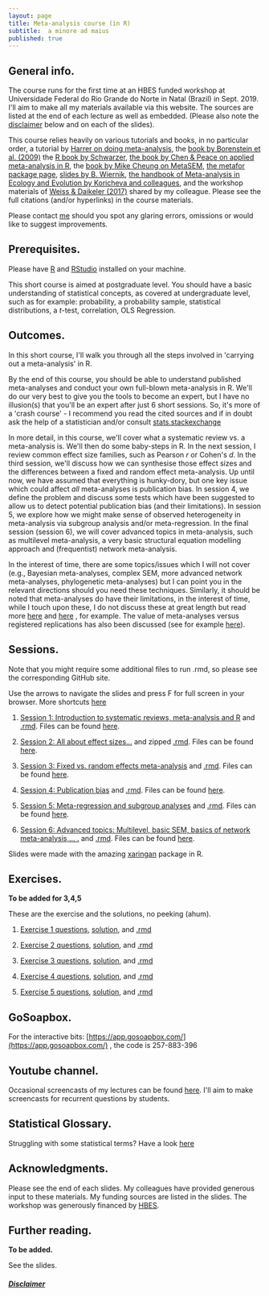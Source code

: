 ```yaml
---
layout: page
title: Meta-analysis course (in R)
subtitle:  a minore ad maius
published: true
---
```


## General info.

The course runs for the first time at an HBES funded workshop at Universidade Federal do Rio Grande do Norte in Natal (Brazil) in Sept. 2019. I'll aim to make all my materials available via this website. The sources are listed at the end of each lecture as well as embedded. (Please also note the [disclaimer](/disclaimer) below and on each of the slides). 

This course relies heavily on various tutorials and books, in no particular order, a tutorial by [Harrer on doing meta-analysis](https://bookdown.org/MathiasHarrer/Doing_Meta_Analysis_in_R/), the [book by Borenstein et al. (2009)](https://onlinelibrary.wiley.com/doi/book/10.1002/9780470743386) the [R book by Schwarzer](https://www.springer.com/gp/book/9783319214153), [the book by Chen & Peace on applied meta-analysis in R](https://www.crcpress.com/Applied-Meta-Analysis-with-R/Chen-Peace/p/book/9781466505995), the [book by Mike Cheung on MetaSEM](https://onlinelibrary.wiley.com/doi/book/10.1002/9781118957813), [the metafor package page](metafor-project.org/doku.php), [slides by B. Wiernik](https://wiernik.org/wp-content/uploads/2015/04/Wiernik-2015-Meta-analysis-Workshop.pdf), [the handbook of Meta-analysis in Ecology and Evolution by Koricheva and colleagues](https://press.princeton.edu/titles/10045.html), and the workshop materials of [Weiss & Daikeler (2017)](https://www.gesis.org/en/services/events/gesis-training/training-archiv/summer-school/2017/week-3/c9-meta-analysis-in-survey-methodology) shared by my colleague. Please see the full citations (and/or hyperlinks) in the course materials.

Please contact [me](mailto:t.v.pollet1981@gmail.com) should you spot any glaring errors, omissions or would like to suggest improvements.  

## Prerequisites.

Please have [R](https://cran.r-project.org/) and [RStudio](https://www.rstudio.com/products/rstudio/download/) installed on your machine.

This short course is aimed at postgraduate level. You should have a basic understanding of statistical concepts, as covered at undergraduate level, such as for example: probability, a probability sample, statistical distributions, a _t_-test, correlation, OLS Regression.	

## Outcomes.

In this short course, I'll walk you through all the steps involved in 'carrying out a meta-analysis' in R. 

By the end of this course, you should be able to understand published meta-analyses and conduct your own full-blown meta-analysis in R. We'll do our very best to give you the tools to become an expert, but I have no illusion(s) that you'll be an expert after just 6 short sessions. So, it's more of a 'crash course' - I recommend you read the cited sources and if in doubt ask the help of a statistician and/or consult [stats.stackexchange](https://stats.stackexchange.com/)

In more detail, in this course, we'll cover what a systematic review vs. a meta-analysis is. We'll then do some baby-steps in R. In the next session, I review common effect size families, such as Pearson _r_ or Cohen's _d_. In the third session, we'll discuss how we can synthesise those effect sizes and the differences between a fixed and random effect meta-analysis. Up until now, we have assumed that everything is hunky-dory, but one key issue which could affect _all_ meta-analyses is publication bias. In session 4, we define the problem and discuss some tests which have been suggested to allow us to detect potential publication bias (and their limitations). In session 5, we explore how we might make sense of observed heterogeneity in meta-analysis via subgroup analysis and/or meta-regression. In the final session (session 6), we will cover advanced topics in meta-analysis, such as multilevel meta-analysis, a very basic structural equation modelling approach and (frequentist) network meta-analysis.

In the interest of time, there are some topics/issues which I will not cover (e.g., Bayesian meta-analyses, complex SEM, more advanced network meta-analyses, phylogenetic meta-analyses) but I can point you in the relevant directions should you need these techniques. Similarly, it should be noted that meta-analyses do have their limitations, in the interest of time, while I touch upon these, I do not discuss these at great length but read more [here](https://www.ncbi.nlm.nih.gov/pmc/articles/PMC1060723/pdf/jepicomh00215-0003.pdf) and [here](http://sci-hub.tw/https://www.sciencedirect.com/science/article/pii/S019724569700024X) , for example. The value of meta-analyses versus registered replications has also been discussed (see for example [here](https://www.frontiersin.org/articles/10.3389/fpsyg.2015.01365/full)).

## Sessions.

Note that you might require some additional files to run .rmd, so please see the corresponding GitHub site.

Use the arrows to navigate the slides and press F for full screen in your browser. More shortcuts [here](https://github.com/hakimel/reveal.js/wiki/Keyboard-Shortcuts?)

1. [Session 1: Introduction to systematic reviews, meta-analysis and R](https://tvpollet.github.io/Meta-analysis_1/Meta-analysis_1.html#1) and [.rmd](https://github.com/tvpollet/Meta-analysis_1/blob/master/Meta-analysis_1.Rmd). Files can be found [here](https://github.com/tvpollet/Meta-analysis_1/).

2. [Session 2: All about effect sizes...](https://tvpollet.github.io/Meta-analysis_2/Meta-analysis_2.html#1) and zipped [.rmd](https://github.com/tvpollet/Meta-analysis_2/blob/master/Meta-analysis_2.rmd.zip). Files can be found [here](https://github.com/tvpollet/Meta-analysis_2/).

3. [Session 3: Fixed vs. random effects meta-analysis](https://tvpollet.github.io/Meta-analysis_3/Meta-analysis_3.html#1) and [.rmd](https://github.com/tvpollet/Meta-analysis_3/blob/master/Meta-analysis_3.Rmd). Files can be found [here](https://github.com/tvpollet/Meta-analysis_3/).

4. [Session 4: Publication bias](https://tvpollet.github.io/Meta-analysis_4/Meta-analysis_4.html#1) and [.rmd](https://github.com/tvpollet/Meta-analysis_4/blob/master/Meta-analysis_4.Rmd). Files can be found [here](https://github.com/tvpollet/Meta-analysis_4/).

5. [Session 5: Meta-regression and subgroup analyses](https://tvpollet.github.io/Meta-analysis_5/Meta-analysis_5.html#1) and [.rmd](https://github.com/tvpollet/Meta-analysis_5/blob/master/Meta-analysis_5.Rmd). Files can be found [here](https://github.com/tvpollet/Meta-analysis_5/).

6. [Session 6: Advanced topics: Multilevel, basic SEM, basics of network meta-analysis,... .](https://tvpollet.github.io/Meta-analysis_6/Meta-analysis_6.html#1) and [.rmd](https://github.com/tvpollet/Meta-analysis_6/blob/master/Meta-analysis_6.Rmd). Files can be found [here](https://github.com/tvpollet/Meta-analysis_6/).

Slides were made with the amazing [xaringan](https://github.com/yihui/xaringan) package in R.


## Exercises.

**To be added for 3,4,5** 

These are the exercise and the solutions, no peeking (ahum).

1. [Exercise 1 questions](https://tvpollet.github.io/Meta-analysis_1/Exercise_1_questions.html), [solution](https://tvpollet.github.io/Meta-analysis_1/Exercise_1.html), and [.rmd](https://github.com/tvpollet/Meta-analysis_1/blob/master/Exercise_1.rmd)

2. [Exercise 2 questions](https://tvpollet.github.io/Meta-analysis_2/Exercise_2_questions.html), [solution](https://tvpollet.github.io/Meta-analysis_2/Exercise_2.html), and [.rmd](https://github.com/tvpollet/Meta-analysis_2/blob/master/Exercise_2.rmd)

3. [Exercise 3 questions](), [solution](), and [.rmd]()

4. [Exercise 4 questions](), [solution](), and [.rmd]()

5. [Exercise 5 questions](), [solution](), and [.rmd]()

## GoSoapbox.

For the interactive bits: [https://app.gosoapbox.com/](https://app.gosoapbox.com/) , the code is 257-883-396

## Youtube channel.
Occasional screencasts of my lectures can be found [here](https://www.youtube.com/channel/UCWXTuZsVGQzQTUJPkEjo0YQ/featured?view_as=subscriber).  I'll aim to make screencasts for recurrent questions by students.

## Statistical Glossary.

Struggling with some statistical terms? Have a look [here](https://tvpollet.github.io/PY_0782/glossary_stats.html)

## Acknowledgments.

Please see the end of each slides. My colleagues have provided generous input to these materials. My funding sources are listed in the slides. The workshop was generously financed by [HBES](www.hbes.com).

## Further reading.

**To be added.** 

See the slides.


##### [Disclaimer](https://tvpollet.github.io/disclaimer/)
